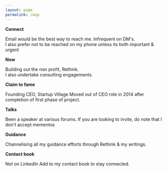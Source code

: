 ```yaml
--- 
layout: page
permalink: /wip
---
```


**Connect**

Email would be the best way to reach me. Infrequent on DM's. <br>
I also prefer not to be reached on my phone unless its both important & urgent

**Now**

Building out the non profit, Rethink. <br>
I also undertake consulting engagements. 

**Claim to fame** 

Founding CEO, Startup Village
Moved out of CEO role in 2014 after completion of first phase of project. <br>

**Talks**

Been a speaker at various forums. 
If you are looking to invite, do note that I don't accept mementos <br>

**Guidance**

Channelising all my guidance efforts through Rethink & my writings. 

**Contact book**

Not on LinkedIn
Add to my contact book to stay connected. 


